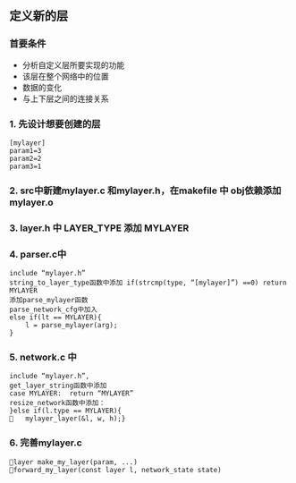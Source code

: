 ## 定义新的层

### 首要条件
* 分析自定义层所要实现的功能
* 该层在整个网络中的位置
* 数据的变化
* 与上下层之间的连接关系

### 1. 先设计想要创建的层
```
[mylayer]
param1=3
param2=2
param3=1
```

### 2. src中新建mylayer.c 和mylayer.h，在makefile 中 obj依赖添加mylayer.o

### 3. layer.h 中 LAYER_TYPE 添加 MYLAYER

### 4. parser.c中
```
include “mylayer.h”
string_to_layer_type函数中添加 if(strcmp(type, “[mylayer]”) ==0) return MYLAYER
添加parse_mylayer函数
parse_network_cfg中加入
else if(lt == MYLAYER){
	l = parse_mylayer(arg);
}
```

### 5. network.c 中
```
include “mylayer.h”, 
get_layer_string函数中添加 
case MYLAYER:  return “MYLAYER”
resize_network函数中添加：
}else if(l.type == MYLAYER){
   mylayer_layer(&l, w, h);}
```

### 6. 完善mylayer.c
```
layer make_my_layer(param, ...)
forward_my_layer(const layer l, network_state state)
```

